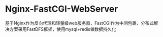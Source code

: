 # Nginx-FastCGI-WebServer
基于Nginx作为反向代理和轻量级web服务器，FastCGI作为中间包裹，分布式解决方案采用FastDFS框架，使用mysql+redis做数据持久化
